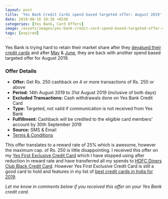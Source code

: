 ```yaml
---
layout: post
title: 'Yes Bank Credit Cards spend based targeted offer: August 2019'
date: 2019-08-16 10:38 +0530
categories: [Yes Bank, Card Offers]
image: /assets/images/yes-bank-credit-card-spend-based-targeted-offer-august-2019.jpg
tags: [expired]
---
```


Yes Bank is trying hard to retain their market share after they [devalued their credit cards](/yes-bank-credit-cards-rewards-reduced/) and after [May](/yes-bank-credit-card-spend-based-offers-may-2019/) & [June](/yes-bank-credit-card-spend-based-offer-june-2019/), they are back with another spend based targeted offer for August 2019.

### Offer Details

- **Offer:** Get Rs. 250 cashback on 4 or more transactions of Rs. 250 or above
- **Period:** 14th August 2019 to 31st August 2019 (inclusive of both days)
- **Excluded Transactions:** Cash withdrawals done on Yes Bank Credit Card
- **Type:** Targeted, not valid if communication is not received from Yes Bank
- **Fulfillment:** Cashback will be credited to the eligible card members' account by 30th September 2019
- **Source:** SMS & Email
- [Terms & Conditions](https://www.yesbank.in/pdf/yesbank_cc_members_cashback_offer_pdf)

This offer translates to a reward rate of 25% which is awesome, however the maximum cap. of Rs. 250 is little disappointing. I received this offer on my [Yes First Exclusive Credit Card](/yes-first-exclusive-credit-card-review/) which I have stopped using after reduction in reward rate and have transferred all my spends to [HDFC Diners Club Black Credit Card](/hdfc-diners-club-black-credit-card-review/). However Yes First Exclusive Credit Card is still a good card to hold and features in my list of [best credit cards in India for 2019](/best-credit-cards-of-2019-in-india/).

_Let me know in comments below if you received this offer on your Yes Bank credit card._
